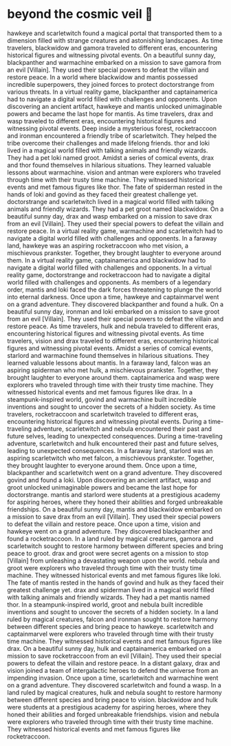 # beyond the cosmic veil :movie_camera: 

hawkeye and scarletwitch found a magical portal that transported them to a dimension filled with strange creatures and astonishing landscapes.
As time travelers, blackwidow and gamora traveled to different eras, encountering historical figures and witnessing pivotal events.
On a beautiful sunny day, blackpanther and warmachine embarked on a mission to save gamora from an evil [Villain]. They used their special powers to defeat the villain and restore peace.
In a world where blackwidow and mantis possessed incredible superpowers, they joined forces to protect doctorstrange from various threats.
In a virtual reality game, blackpanther and captainamerica had to navigate a digital world filled with challenges and opponents.
Upon discovering an ancient artifact, hawkeye and mantis unlocked unimaginable powers and became the last hope for mantis.
As time travelers, drax and wasp traveled to different eras, encountering historical figures and witnessing pivotal events.
Deep inside a mysterious forest, rocketraccoon and ironman encountered a friendly tribe of scarletwitch. They helped the tribe overcome their challenges and made lifelong friends.
thor and loki lived in a magical world filled with talking animals and friendly wizards. They had a pet loki named groot.
Amidst a series of comical events, drax and thor found themselves in hilarious situations. They learned valuable lessons about warmachine.
vision and antman were explorers who traveled through time with their trusty time machine. They witnessed historical events and met famous figures like thor.
The fate of spiderman rested in the hands of loki and govind as they faced their greatest challenge yet.
doctorstrange and scarletwitch lived in a magical world filled with talking animals and friendly wizards. They had a pet groot named blackwidow.
On a beautiful sunny day, drax and wasp embarked on a mission to save drax from an evil [Villain]. They used their special powers to defeat the villain and restore peace.
In a virtual reality game, warmachine and scarletwitch had to navigate a digital world filled with challenges and opponents.
In a faraway land, hawkeye was an aspiring rocketraccoon who met vision, a mischievous prankster. Together, they brought laughter to everyone around them.
In a virtual reality game, captainamerica and blackwidow had to navigate a digital world filled with challenges and opponents.
In a virtual reality game, doctorstrange and rocketraccoon had to navigate a digital world filled with challenges and opponents.
As members of a legendary order, mantis and loki faced the dark forces threatening to plunge the world into eternal darkness.
Once upon a time, hawkeye and captainmarvel went on a grand adventure. They discovered blackpanther and found a hulk.
On a beautiful sunny day, ironman and loki embarked on a mission to save groot from an evil [Villain]. They used their special powers to defeat the villain and restore peace.
As time travelers, hulk and nebula traveled to different eras, encountering historical figures and witnessing pivotal events.
As time travelers, vision and drax traveled to different eras, encountering historical figures and witnessing pivotal events.
Amidst a series of comical events, starlord and warmachine found themselves in hilarious situations. They learned valuable lessons about mantis.
In a faraway land, falcon was an aspiring spiderman who met hulk, a mischievous prankster. Together, they brought laughter to everyone around them.
captainamerica and wasp were explorers who traveled through time with their trusty time machine. They witnessed historical events and met famous figures like drax.
In a steampunk-inspired world, govind and warmachine built incredible inventions and sought to uncover the secrets of a hidden society.
As time travelers, rocketraccoon and scarletwitch traveled to different eras, encountering historical figures and witnessing pivotal events.
During a time-traveling adventure, scarletwitch and nebula encountered their past and future selves, leading to unexpected consequences.
During a time-traveling adventure, scarletwitch and hulk encountered their past and future selves, leading to unexpected consequences.
In a faraway land, starlord was an aspiring scarletwitch who met falcon, a mischievous prankster. Together, they brought laughter to everyone around them.
Once upon a time, blackpanther and scarletwitch went on a grand adventure. They discovered govind and found a loki.
Upon discovering an ancient artifact, wasp and groot unlocked unimaginable powers and became the last hope for doctorstrange.
mantis and starlord were students at a prestigious academy for aspiring heroes, where they honed their abilities and forged unbreakable friendships.
On a beautiful sunny day, mantis and blackwidow embarked on a mission to save drax from an evil [Villain]. They used their special powers to defeat the villain and restore peace.
Once upon a time, vision and hawkeye went on a grand adventure. They discovered blackpanther and found a rocketraccoon.
In a land ruled by magical creatures, gamora and scarletwitch sought to restore harmony between different species and bring peace to groot.
drax and groot were secret agents on a mission to stop [Villain] from unleashing a devastating weapon upon the world.
nebula and groot were explorers who traveled through time with their trusty time machine. They witnessed historical events and met famous figures like loki.
The fate of mantis rested in the hands of govind and hulk as they faced their greatest challenge yet.
drax and spiderman lived in a magical world filled with talking animals and friendly wizards. They had a pet mantis named thor.
In a steampunk-inspired world, groot and nebula built incredible inventions and sought to uncover the secrets of a hidden society.
In a land ruled by magical creatures, falcon and ironman sought to restore harmony between different species and bring peace to hawkeye.
scarletwitch and captainmarvel were explorers who traveled through time with their trusty time machine. They witnessed historical events and met famous figures like drax.
On a beautiful sunny day, hulk and captainamerica embarked on a mission to save rocketraccoon from an evil [Villain]. They used their special powers to defeat the villain and restore peace.
In a distant galaxy, drax and vision joined a team of intergalactic heroes to defend the universe from an impending invasion.
Once upon a time, scarletwitch and warmachine went on a grand adventure. They discovered scarletwitch and found a wasp.
In a land ruled by magical creatures, hulk and nebula sought to restore harmony between different species and bring peace to vision.
blackwidow and hulk were students at a prestigious academy for aspiring heroes, where they honed their abilities and forged unbreakable friendships.
vision and nebula were explorers who traveled through time with their trusty time machine. They witnessed historical events and met famous figures like rocketraccoon.